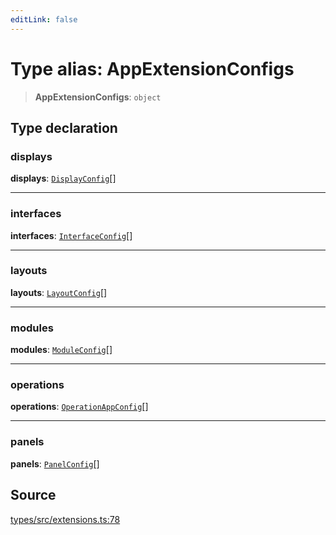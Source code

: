 ```yaml
---
editLink: false
---
```


# Type alias: AppExtensionConfigs

> **AppExtensionConfigs**: `object`

## Type declaration

### displays

**displays**: [`DisplayConfig`](../interfaces/interface.DisplayConfig.md)[]

---

### interfaces

**interfaces**: [`InterfaceConfig`](../interfaces/interface.InterfaceConfig.md)[]

---

### layouts

**layouts**: [`LayoutConfig`](../interfaces/interface.LayoutConfig.md)[]

---

### modules

**modules**: [`ModuleConfig`](../interfaces/interface.ModuleConfig.md)[]

---

### operations

**operations**: [`OperationAppConfig`](../interfaces/interface.OperationAppConfig.md)[]

---

### panels

**panels**: [`PanelConfig`](../interfaces/interface.PanelConfig.md)[]

## Source

[types/src/extensions.ts:78](https://github.com/directus/directus/blob/7789a6c53/packages/types/src/extensions.ts#L78)
